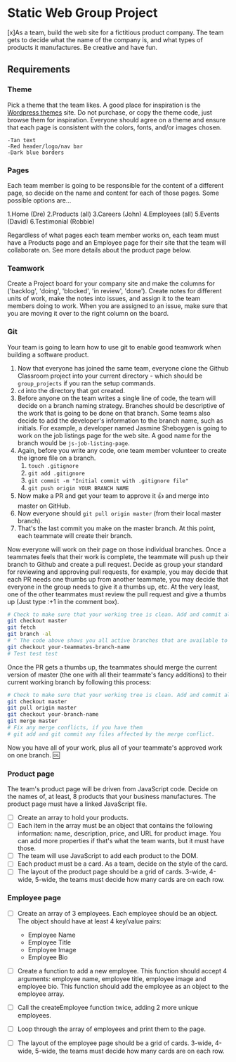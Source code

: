 # Static Web Group Project

[x]As a team, build the web site for a fictitious product company. The team gets to decide what the name of the company is, and what types of products it manufactures. Be creative and have fun.

## Requirements

### Theme

Pick a theme that the team likes. A good place for inspiration is the [Wordpress themes](https://wordpress.org/themes/) site. Do not purchase, or copy the theme code, just browse them for inspiration. Everyone should agree on a theme and ensure that each page is consistent with the colors, fonts, and/or images chosen.

	-Tan text
	-Red header/logo/nav bar
	-Dark blue borders

### Pages
Each team member is going to be responsible for the content of a different page, so decide on the name and content for each of those pages. Some possible options are...

1.Home (Dre)
2.Products (all)
3.Careers (John)
4.Employees (all)
5.Events (David)
6.Testimonial (Robbie)  

Regardless of what pages each team member works on, each team must have a Products page and an Employee page for their site that the team will collaborate on. See more details about the product page below.

### Teamwork

Create a Project board for your company site and make the columns for ('backlog', 'doing', 'blocked', 'in review', 'done'). Create notes for different units of work, make the notes into issues, and assign it to the team members doing to work. When you are assigned to an issue, make sure that you are moving it over to the right column on the board.

### Git
Your team is going to learn how to use git to enable good teamwork when building a software product.

1. Now that everyone has joined the same team, everyone clone the Github Classroom project into your current directory - which should be `group_projects` if you ran the setup commands.
1. `cd` into the directory that got created.
1. Before anyone on the team writes a single line of code, the team will decide on a branch naming strategy. Branches should be descriptive of the work that is going to be done on that branch. Some teams also decide to add the developer's information to the branch name, such as initials. For example, a developer named Jasmine Sheboygen is going to work on the job listings page for the web site. A good name for the branch would be `js-job-listing-page`.
1. Again, before you write any code, one team member volunteer to create the  ignore file on a branch.
    1. `touch .gitignore`
    1. `git add .gitignore`
    1. `git commit -m "Initial commit with .gitignore file"`
    1. `git push origin YOUR BRANCH NAME`
1. Now make a PR and get your team to approve it :+1: and merge into master on GitHub.
1. Now everyone should `git pull origin master` (from their local master branch).
1. That's the last commit you make on the master branch. At this point, each teammate will create their branch.

Now everyone will work on their page on those individual branches. Once a teammates feels that their work is complete, the teammate will push up their branch to Github and create a pull request. Decide as group your standard for reviewing and approving pull requests, for example, you may decide that each PR needs one thumbs up from another teammate, you may decide that everyone in the group needs to give it a thumbs up, etc. At the very least, one of the other teammates must review the pull request and give a thumbs up (Just type :+1 in the comment box).
```bash
# Check to make sure that your working tree is clean. Add and commit all that you need to.
git checkout master
git fetch
git branch -al 
# ^ The code above shows you all active branches that are available to you on GitHub. 
git checkout your-teammates-branch-name
# Test test test
```

Once the PR gets a thumbs up, the teammates should merge the current version of master (the one with all their teammate's fancy additions) to their current working branch by following this process:

```bash
# Check to make sure that your working tree is clean. Add and commit all that you need to.
git checkout master
git pull origin master
git checkout your-branch-name
git merge master
# Fix any merge conflicts, if you have them
# git add and git commit any files affected by the merge conflict.
```

Now you have all of your work, plus all of your teammate's approved work on one branch. :cool:

### Product page

The team's product page will be driven from JavaScript code. Decide on the names of, at least, 8 products that your business manufactures. The product page must have a linked JavaScript file.

- [ ] Create an array to hold your products.
- [ ] Each item in the array must be an object that contains the following information: name, description, price, and URL for product image. You can add more properties if that's what the team wants, but it must have those.
- [ ] The team will use JavaScript to add each product to the DOM.
- [ ] Each product must be a card. As a team, decide on the style of the card.
- [ ] The layout of the product page should be a grid of cards. 3-wide, 4-wide, 5-wide, the teams must decide how many cards are on each row.

### Employee page

- [ ] Create an array of 3 employees. Each employee should be an object. The object should have at least 4 key/value pairs: 
    - Employee Name
    - Employee Title
    - Employee Image
    - Employee Bio
- [ ] Create a function to add a new employee. This function should accept 4 arguments: employee name, employee title, employee image and employee bio. This function should add the employee as an object to the employee array.
- [ ] Call the createEmployee function twice, adding 2 more unique employees.
- [ ] Loop through the array of employees and print them to the page. 
- [ ] The layout of the employee page should be a grid of cards. 3-wide, 4-wide, 5-wide, the teams must decide how many cards are on each row.

